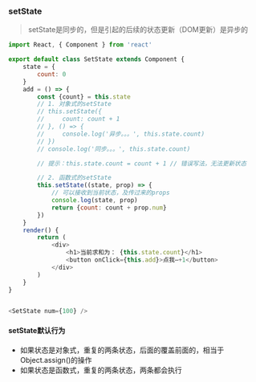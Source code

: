 ### setState

> setState是同步的，但是引起的后续的状态更新（DOM更新）是异步的

```js
import React, { Component } from 'react'

export default class SetState extends Component {
    state = {
        count: 0
    }
    add = () => {
        const {count} = this.state
        // 1. 对象式的setState
        // this.setState({
        //     count: count + 1
        // }, () => {
        //     console.log('异步。。。', this.state.count)
        // })
        // console.log('同步。。。', this.state.count)

        // 提示：this.state.count = count + 1 // 错误写法，无法更新状态

        // 2. 函数式的setState
        this.setState((state, prop) => {
            // 可以接收到当前状态，及传过来的props
            console.log(state, prop)
            return {count: count + prop.num}
        })
    }
    render() {
        return (
            <div>
                <h1>当前求和为： {this.state.count}</h1>
                <button onClick={this.add}>点我—+1</button>
            </div>
        )
    }
}


<SetState num={100} />
```

#### setState默认行为

* 如果状态是对象式，重复的两条状态，后面的覆盖前面的，相当于Object.assign\(\)的操作
* 如果状态是函数式，重复的两条状态，两条都会执行



